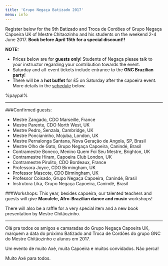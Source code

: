 ```yaml
---
title: 'Grupo Negaça Batizado 2017'
menu: info
---
```


Register below for the 9th Batizado and Troca de Cordões of Grupo Negaça Capoeira UK of Mestre Chitaozinho and his students on the weekend 2-4 June 2017. **Book before April 15th for a special discount!!**

**NOTE:**
* Prices below are for **guests only**! Students of Negaça please talk to your instructor regarding your contribution towards the event.
* Saturday and all-event tickets include entrance to the **GNC Brazilian party**!
* There will be a **hot buffet** for £5 on Saturday after the capoeira event. More details in the [schedule](#schedule) below.

%paypal%

- - -

###Confirmed guests:
* Mestre Zangado, CDO Marseille, France
* Mestre Parente, CDO North West, UK
* Mestre Pedro, Senzala, Cambridge, UK
* Mestre Poncianinho, Mojuba, London, UK
* Mestre Pernalonga Santana, Nova Geração de Angola, SP, Brasil
* Mestre Olho de Gato, Grupo Negaça Capoeira, Canindé, Brasil
* Contramestre Boneco, Menino Quem Foi Seu Mestre, Brighton, UK
* Contramestre Hiram, Capoeira Club London, UK
* Contramestre Pirulito, CDO Bordeaux, France
* Professora Joyce, CDO Birmingham, UK
* Professor Mascote, CDO Birmingham, UK
* Professor Coisado, Grupo Negaça Capoeira, Canindé, Brasil
* Instrutora Lika, Grupo Negaça Capoeira, Canindé, Brasil

###Workshops:
This year, besides capoeira, our talented teachers and guests will give **Maculele, Afro-Brazilian dance and music** workshops!

There will also be a raffle for a very special item and a new book presentation by Mestre Chitãozinho.

- - -

Olá pra todos os amigos e camaradas do Grupo Negaça Capoeira UK, marquem a data do próximo Batizado and Troca de Cordões do grupo GNC do Mestre Chitãozinho e alunos em 2017. 

Um evento de muito Axé, muita Capoeira e muitos convidados. Não perca!

Muito Axé para todos.

